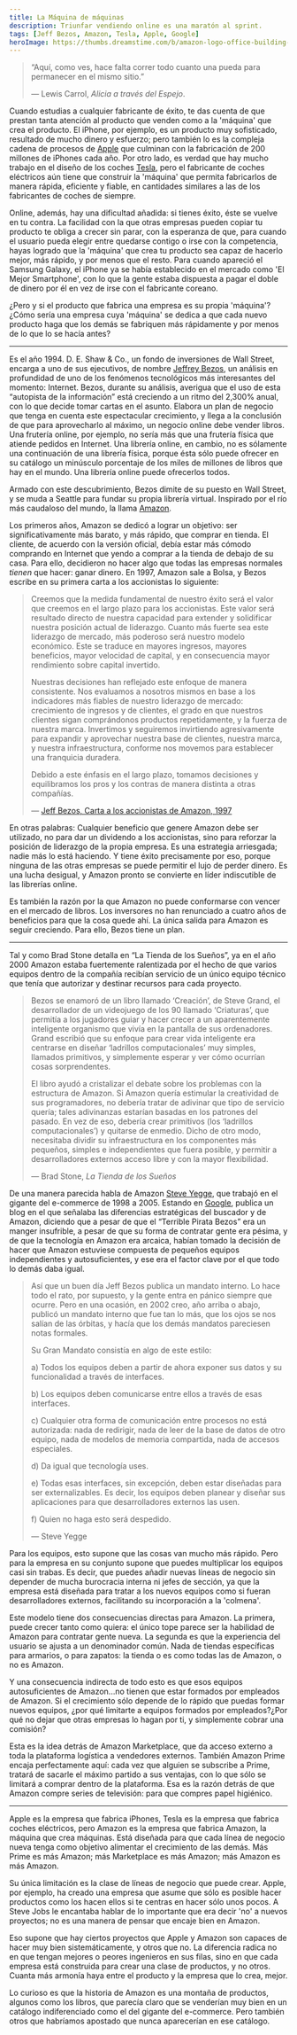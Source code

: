 ```yaml
---
title: La Máquina de máquinas
description: Triunfar vendiendo online es una maratón al sprint.
tags: [Jeff Bezos, Amazon, Tesla, Apple, Google]
heroImage: https://thumbs.dreamstime.com/b/amazon-logo-office-building-munich-germany-munich-germany-december-amazon-logo-company-office-building-located-munich-144623760.jpg
---
```


> “Aquí, como ves, hace falta correr todo cuanto una pueda para permanecer en el mismo sitio.”
>
> — Lewis Carrol, _Alicia a través del Espejo_.

Cuando estudias a cualquier fabricante de éxito, te das cuenta de que prestan tanta atención al producto que venden como a la 'máquina' que crea el producto. El iPhone, por ejemplo, es un producto muy sofisticado, resultado de mucho dinero y esfuerzo; pero también lo es la compleja cadena de procesos de [Apple](https://es.wikipedia.org/wiki/Apple) que culminan con la fabricación de 200 millones de iPhones cada año. Por otro lado, es verdad que hay mucho trabajo en el diseño de los coches [Tesla](https://es.wikipedia.org/wiki/Tesla%2C_Inc.), pero el fabricante de coches eléctricos aún tiene que construir la 'máquina' que permita fabricarlos de manera rápida, eficiente y fiable, en cantidades similares a las de los fabricantes de coches de siempre.

Online, además, hay una dificultad añadida: si tienes éxito, éste se vuelve en tu contra. La facilidad con la que otras empresas pueden copiar tu producto te obliga a crecer sin parar, con la esperanza de que, para cuando el usuario pueda elegir entre quedarse contigo o irse con la competencia, hayas logrado que la 'máquina' que crea tu producto sea capaz de hacerlo mejor, más rápido, y por menos que el resto. Para cuando apareció el Samsung Galaxy, el iPhone ya se había establecido en el mercado como 'El Mejor Smartphone', con lo que la gente estaba dispuesta a pagar el doble de dinero por él en vez de irse con el fabricante coreano.

¿Pero y si el producto que fabrica una empresa es su propia 'máquina'? ¿Cómo sería una empresa cuya 'máquina' se dedica a que cada nuevo producto haga que los demás se fabriquen más rápidamente y por menos de lo que lo se hacía antes?

---

Es el año 1994. D. E. Shaw & Co., un fondo de inversiones de Wall Street, encarga a uno de sus ejecutivos, de nombre [Jeffrey Bezos](https://es.wikipedia.org/wiki/Jeff_Bezos), un análisis en profundidad de uno de los fenómenos tecnológicos más interesantes del momento: Internet. Bezos, durante su análisis, averigua que el uso de esta “autopista de la información” está creciendo a un ritmo del 2,300% anual, con lo que decide tomar cartas en el asunto. Elabora un plan de negocio que tenga en cuenta este espectacular crecimiento, y llega a la conclusión de que para aprovecharlo al máximo, un negocio online debe vender libros. Una frutería online, por ejemplo, no sería más que una frutería física que atiende pedidos en Internet. Una librería online, en cambio, no es sólamente una continuación de una librería física, porque ésta sólo puede ofrecer en su catálogo un minúsculo porcentaje de los miles de millones de libros que hay en el mundo. Una librería online puede ofrecerlos todos.

Armado con este descubrimiento, Bezos dimite de su puesto en Wall Street, y se muda a Seattle para fundar su propia librería virtual. Inspirado por el río más caudaloso del mundo, la llama [Amazon](https://es.wikipedia.org/wiki/Amazon).

Los primeros años, Amazon se dedicó a lograr un objetivo: ser significativamente más barato, y más rápido, que comprar en tienda. El cliente, de acuerdo con la versión oficial, debía estar más cómodo comprando en Internet que yendo a comprar a la tienda de debajo de su casa. Para ello, decidieron no hacer algo que todas las empresas normales _tienen_ que hacer: ganar dinero. En 1997, Amazon sale a Bolsa, y Bezos escribe en su primera carta a los accionistas lo siguiente:

> Creemos que la medida fundamental de nuestro éxito será el valor que creemos en el largo plazo para los accionistas. Este valor será resultado directo de nuestra capacidad para extender y solidificar nuestra posición actual de liderazgo. Cuanto más fuerte sea este liderazgo de mercado, más poderoso será nuestro modelo económico. Este se traduce en mayores ingresos, mayores beneficios, mayor velocidad de capital, y en consecuencia mayor rendimiento sobre capital invertido.
>
> Nuestras decisiones han reflejado este enfoque de manera consistente. Nos evaluamos a nosotros mismos en base a los indicadores más fiables de nuestro liderazgo de mercado: crecimiento de ingresos y de clientes, el grado en que nuestros clientes sigan comprándonos productos repetidamente, y la fuerza de nuestra marca. Invertimos y seguiremos invirtiendo agresivamente para expandir y aprovechar nuestra base de clientes, nuestra marca, y nuestra infraestructura, conforme nos movemos para establecer una franquicia duradera.
>
> Debido a este énfasis en el largo plazo, tomamos decisiones y equilibramos los pros y los contras de manera distinta a otras compañías.
>
> — [Jeff Bezos, Carta a los accionistas de Amazon, 1997](https://drive.google.com/file/d/0BzVmPBUYS4gaYjZSRzRhVkU3MUk/view)

En otras palabras: Cualquier beneficio que genere Amazon debe ser utilizado, no para dar un dividendo a los accionistas, sino para reforzar la posición de liderazgo de la propia empresa. Es una estrategia arriesgada; nadie más lo está haciendo. Y tiene éxito precisamente por eso, porque ninguna de las otras empresas se puede permitir el lujo de perder dinero. Es una lucha desigual, y Amazon pronto se convierte en líder indiscutible de las librerías online.

Es también la razón por la que Amazon no puede conformarse con vencer en el mercado de libros. Los inversores no han renunciado a cuatro años de beneficios para que la cosa quede ahí. La única salida para Amazon es seguir creciendo. Para ello, Bezos tiene un plan.

---

Tal y como Brad Stone detalla en “La Tienda de los Sueños”, ya en el año 2000 Amazon estaba fuertemente ralentizada por el hecho de que varios equipos dentro de la compañía recibían servicio de un único equipo técnico que tenía que autorizar y destinar recursos para cada proyecto.

> Bezos se enamoró de un libro llamado ‘Creación’, de Steve Grand, el desarrollador de un videojuego de los 90 llamado ‘Criaturas’, que permitía a los jugadores guiar y hacer crecer a un aparentemente inteligente organismo que vivía en la pantalla de sus ordenadores. Grand escribió que su enfoque para crear vida inteligente era centrarse en diseñar ‘ladrillos computacionales’ muy simples, llamados primitivos, y simplemente esperar y ver cómo ocurrían cosas sorprendentes.
>
> El libro ayudó a cristalizar el debate sobre los problemas con la estructura de Amazon. Si Amazon quería estimular la creatividad de sus programadores, no debería tratar de adivinar que tipo de servicio quería; tales adivinanzas estarían basadas en los patrones del pasado. En vez de eso, debería crear primitivos (los ‘ladrillos computacionales’) y quitarse de enmedio. Dicho de otro modo, necesitaba dividir su infraestructura en los componentes más pequeños, simples e independientes que fuera posible, y permitir a desarrolladores externos acceso libre y con la mayor flexibilidad.
>
> — Brad Stone, _La Tienda de los Sueños_

De una manera parecida habla de Amazon [Steve Yegge](https://gist.github.com/chitchcock/1281611), que trabajó en el gigante del e-commerce de 1998 a 2005. Estando en [Google](https://es.wikipedia.org/wiki/Google), publica un blog en el que señalaba las diferencias estratégicas del buscador y de Amazon, diciendo que a pesar de que el “Terrible Pirata Bezos” era un manger insufrible, a pesar de que su forma de contratar gente era pésima, y de que la tecnología en Amazon era arcaica, habían tomado la decisión de hacer que Amazon estuviese compuesta de pequeños equipos independientes y autosuficientes, y ese era el factor clave por el que todo lo demás daba igual.

> Así que un buen día Jeff Bezos publica un mandato interno. Lo hace todo el rato, por supuesto, y la gente entra en pánico siempre que ocurre. Pero en una ocasión, en 2002 creo, año arriba o abajo, publicó un mandato interno que fue tan lo más, que los ojos se nos salían de las órbitas, y hacía que los demás mandatos pareciesen notas formales.
>
> Su Gran Mandato consistía en algo de este estilo:
>
> a) Todos los equipos deben a partir de ahora exponer sus datos y su funcionalidad a través de interfaces.
>
> b) Los equipos deben comunicarse entre ellos a través de esas interfaces.
>
> c) Cualquier otra forma de comunicación entre procesos no está autorizada: nada de redirigir, nada de leer de la base de datos de otro equipo, nada de modelos de memoria compartida, nada de accesos especiales.
>
> d) Da igual que tecnología uses.
>
> e) Todas esas interfaces, sin excepción, deben estar diseñadas para ser externalizables. Es decir, los equipos deben planear y diseñar sus aplicaciones para que desarrolladores externos las usen.
>
> f) Quien no haga esto será despedido.
>
> — Steve Yegge

Para los equipos, esto supone que las cosas van mucho más rápido. Pero para la empresa en su conjunto supone que puedes multiplicar los equipos casi sin trabas. Es decir, que puedes añadir nuevas líneas de negocio sin depender de mucha burocracia interna ni jefes de sección, ya que la empresa está diseñada para tratar a los nuevos equipos como si fueran desarrolladores externos, facilitando su incorporación a la 'colmena'.

Este modelo tiene dos consecuencias directas para Amazon. La primera, puede crecer tanto como quiera: el único tope parece ser la habilidad de Amazon para contratar gente nueva. La segunda es que la experiencia del usuario se ajusta a un denominador común. Nada de tiendas específicas para armarios, o para zapatos: la tienda o es como todas las de Amazon, o no es Amazon.

Y una consecuencia indirecta de todo esto es que esos equipos autosuficientes de Amazon...no tienen que estar formados por empleados de Amazon. Si el crecimiento sólo depende de lo rápido que puedas formar nuevos equipos, ¿por qué limitarte a equipos formados por empleados?¿Por qué no dejar que otras empresas lo hagan por ti, y simplemente cobrar una comisión?

Esta es la idea detrás de Amazon Marketplace, que da acceso externo a toda la plataforma logística a vendedores externos. También Amazon Prime encaja perfectamente aquí: cada vez que alguien se subscribe a Prime, tratará de sacarle el máximo partido a sus ventajas, con lo que sólo se limitará a comprar dentro de la plataforma. Esa es la razón detrás de que Amazon compre series de televisión: para que compres papel higiénico.

---

Apple es la empresa que fabrica iPhones, Tesla es la empresa que fabrica coches eléctricos, pero Amazon es la empresa que fabrica Amazon, la máquina que crea máquinas. Está diseñada para que cada línea de negocio nueva tenga como objetivo alimentar el crecimiento de las demás. Más Prime es más Amazon; más Marketplace es más Amazon; más Amazon es más Amazon.

Su única limitación es la clase de líneas de negocio que puede crear. Apple, por ejemplo, ha creado una empresa que asume que sólo es posible hacer productos como los hacen ellos si te centras en hacer sólo unos pocos. A Steve Jobs le encantaba hablar de lo importante que era decir 'no' a nuevos proyectos; no es una manera de pensar que encaje bien en Amazon.

Eso supone que hay ciertos proyectos que Apple y Amazon son capaces de hacer muy bien sistemáticamente, y otros que no. La diferencia radica no en que tengan mejores o peores ingenieros en sus filas, sino en que cada empresa está construida para crear una clase de productos, y no otros. Cuanta más armonía haya entre el producto y la empresa que lo crea, mejor.

Lo curioso es que la historia de Amazon es una montaña de productos, algunos como los libros, que parecía claro que se venderían muy bien en un catálogo indiferenciado como el del gigante del e-commerce. Pero también otros que habríamos apostado que nunca aparecerían en ese catálogo.
